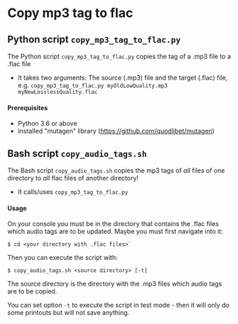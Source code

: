 # Copy mp3 tag to flac

## Python script `copy_mp3_tag_to_flac.py`

The Python script `copy_mp3_tag_to_flac.py` copies the tag of a .mp3 file to a .flac file
* It takes two arguments: The source (.mp3) file and the target (.flac) file, e.g. `copy_mp3_tag_to_flac.py myOldLowQuality.mp3 myNewLosslessQuality.flac`

#### Prerequisites
* Python 3.6 or above
* Installed "mutagen" library (https://github.com/quodlibet/mutagen)


## Bash script `copy_audio_tags.sh`

The Bash script `copy_audio_tags.sh` copies the mp3 tags of *all* files of one directory to *all* flac files of another directory!
* It calls/uses `copy_mp3_tag_to_flac.py`

#### Usage

On your console you must be in the directory that contains the .flac files which audio tags are to be updated. Maybe you must first navigate into it:
```
$ cd <your directory with .flac files>`
```
Then you can execute the script with:
```
$ copy_audio_tags.sh <source directory> [-t]
```
The source directory is the directory with the .mp3 files which audio tags are to be copied.

You can set option `-t` to execute the script in test mode - then it will only do some printouts but will not save anything.

